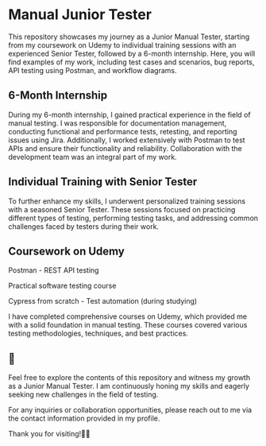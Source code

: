 
# Manual Junior Tester

This repository showcases my journey as a Junior Manual Tester, starting from my coursework on Udemy to individual training sessions with an experienced Senior Tester, followed by a 6-month internship. Here, you will find examples of my work, including test cases and scenarios, bug reports, API testing using Postman, and workflow diagrams.

## 6-Month Internship

During my 6-month internship, I gained practical experience in the field of manual testing. I was responsible for documentation management, conducting functional and performance tests, retesting, and reporting issues using Jira. Additionally, I worked extensively with Postman to test APIs and ensure their functionality and reliability. Collaboration with the development team was an integral part of my work.

## Individual Training with Senior Tester

To further enhance my skills, I underwent personalized training sessions with a seasoned Senior Tester. These sessions focused on practicing different types of testing, performing testing tasks, and addressing common challenges faced by testers during their work.

## Coursework on Udemy
Postman - REST API testing

Practical software testing course

Cypress from scratch - Test automation (during studying)

I have completed comprehensive courses on Udemy, which provided me with a solid foundation in manual testing. These courses covered various testing methodologies, techniques, and best practices.


## 🌸
Feel free to explore the contents of this repository and witness my growth as a Junior Manual Tester. I am continuously honing my skills and eagerly seeking new challenges in the field of testing.

For any inquiries or collaboration opportunities, please reach out to me via the contact information provided in my profile.

Thank you for visiting!👋🏼

